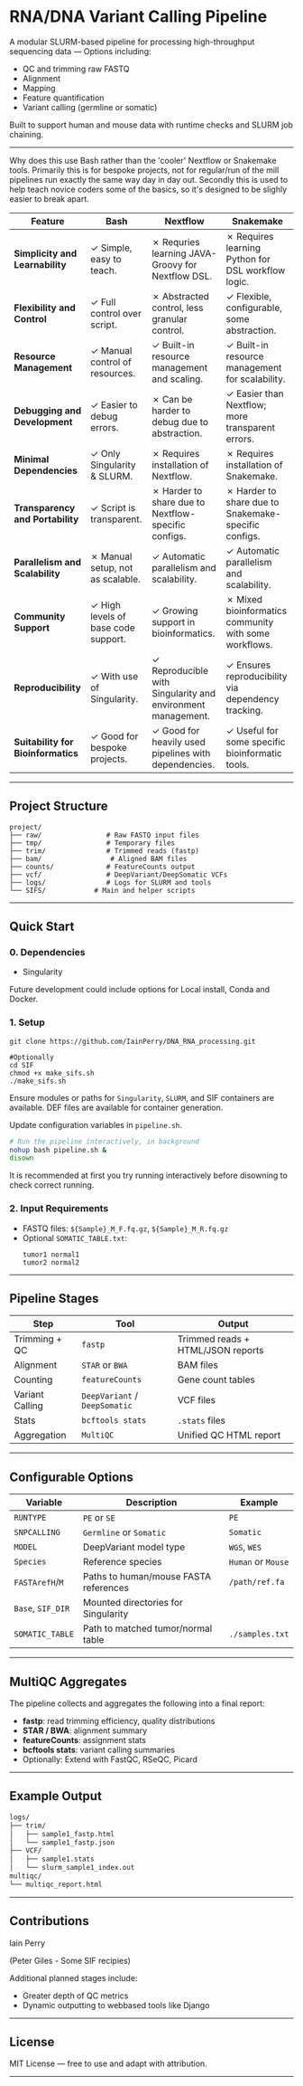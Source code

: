 # RNA/DNA Variant Calling Pipeline

A modular SLURM-based pipeline for processing high-throughput sequencing data — Options including:
-  QC and trimming raw FASTQ
-  Alignment
-  Mapping
-  Feature quantification
-  Variant calling (germline or somatic)

Built to support human and mouse data with runtime checks and SLURM job chaining.

---
Why does this use Bash rather than the 'cooler' Nextflow or Snakemake tools.
Primarily this is for bespoke projects, not for regular/run of the mill pipelines run exactly the same way day in day out.
Secondly this is used to help teach novice coders some of the basics, so it's designed to be slighly easier to break apart.

| **Feature**                   | **Bash**                                              | **Nextflow**                                           | **Snakemake**                                           |
|-------------------------------|------------------------------------------------------|------------------------------------------------------|-------------------------------------------------------|
| **Simplicity and Learnability** | ✓ Simple, easy to teach. | ✗ Requries learning JAVA-Groovy for Nextflow DSL.         | ✗ Requires learning Python for DSL workflow logic.   |
| **Flexibility and Control**    | ✓ Full control over script.    | ✗ Abstracted control, less granular control.          | ✓ Flexible, configurable, some abstraction. |
| **Resource Management**        | ✓ Manual control of resources.          | ✓ Built-in resource management and scaling.   | ✓ Built-in resource management for scalability.        |
| **Debugging and Development**  | ✓ Easier to debug errors.      | ✗ Can be harder to debug due to abstraction.          | ✓ Easier than Nextflow; more transparent errors.       |
| **Minimal Dependencies**       | ✓ Only Singularity & SLURM.       | ✗ Requires installation of Nextflow.                | ✗ Requires installation of Snakemake.    |
| **Transparency and Portability** | ✓ Script is transparent.        | ✗ Harder to share due to Nextflow-specific configs. | ✗ Harder to share due to Snakemake-specific configs.     |
| **Parallelism and Scalability** | ✗ Manual setup, not as scalable. | ✓ Automatic parallelism and scalability.            | ✓ Automatic parallelism and scalability.               |
| **Community Support**          | ✓ High levels of base code support. | ✓ Growing support in bioinformatics.              | ✗ Mixed bioinformatics community with some workflows. |
| **Reproducibility**            | ✓ With use of Singularity.        | ✓ Reproducible with Singularity and environment management. | ✓ Ensures reproducibility via dependency tracking.    |
| **Suitability for Bioinformatics** | ✓ Good for bespoke projects.  | ✓ Good for heavily used pipelines with dependencies. | ✓ Useful for some specific bioinformatic tools. |


---

## Project Structure

```
project/
├── raw/                # Raw FASTQ input files
├── tmp/                # Temporary files
├── trim/               # Trimmed reads (fastp)
├── bam/                 # Aligned BAM files
├── counts/             # FeatureCounts output
├── vcf/                # DeepVariant/DeepSomatic VCFs
├── logs/               # Logs for SLURM and tools
└── SIFS/            # Main and helper scripts
```

---

## Quick Start

### 0. Dependencies

- Singularity

Future development could include options for Local install, Conda and Docker.

### 1. Setup

```
git clone https://github.com/IainPerry/DNA_RNA_processing.git

#Optionally
cd SIF
chmod +x make_sifs.sh
./make_sifs.sh

```

Ensure modules or paths for `Singularity`, `SLURM`, and SIF containers are available.
DEF files are available for container generation.

Update configuration variables in `pipeline.sh`.

```bash
# Run the pipeline interactively, in background
nohup bash pipeline.sh &
disown
```
It is recommended at first you try running interactively before disowning to check correct running.

### 2. Input Requirements

- FASTQ files: `${Sample}_M_F.fq.gz`, `${Sample}_M_R.fq.gz`
- Optional `SOMATIC_TABLE.txt`:
  ```
  tumor1 normal1
  tumor2 normal2
  ```

---

## Pipeline Stages

| Step            | Tool                          | Output                            |
| --------------- | ----------------------------- | --------------------------------- |
| Trimming + QC   | `fastp`                       | Trimmed reads + HTML/JSON reports |
| Alignment       | `STAR` or `BWA`               | BAM files                         |
| Counting        | `featureCounts`               | Gene count tables                 |
| Variant Calling | `DeepVariant` / `DeepSomatic` | VCF files                         |
| Stats           | `bcftools stats`              | `.stats` files                    |
| Aggregation     | `MultiQC`                     | Unified QC HTML report            |

---

## Configurable Options

| Variable          | Description                           | Example            |
| ----------------- | ------------------------------------- | ------------------ |
| `RUNTYPE`         | `PE` or `SE`                          | `PE`               |
| `SNPCALLING`      | `Germline` or `Somatic`               | `Somatic`          |
| `MODEL`           | DeepVariant model type                | `WGS`, `WES`       |
| `Species`         | Reference species                     | `Human` or `Mouse` |
| `FASTArefH`/`M`   | Paths to human/mouse FASTA references | `/path/ref.fa`     |
| `Base`, `SIF_DIR` | Mounted directories for Singularity   |                    |
| `SOMATIC_TABLE`   | Path to matched tumor/normal table    | `./samples.txt`    |

---

## MultiQC Aggregates

The pipeline collects and aggregates the following into a final report:

- **fastp**: read trimming efficiency, quality distributions
- **STAR / BWA**: alignment summary
- **featureCounts**: assignment stats
- **bcftools stats**: variant calling summaries
- Optionally: Extend with FastQC, RSeQC, Picard

---

## Example Output

```bash
logs/
├── trim/
│   ├── sample1_fastp.html
│   └── sample1_fastp.json
├── VCF/
│   ├── sample1.stats
│   └── slurm_sample1_index.out
multiqc/
└── multiqc_report.html
```

---

## Contributions

Iain Perry

(Peter Giles - Some SIF recipies)

Additional planned stages include:
- Greater depth of QC metrics
- Dynamic outputting to webbased tools like Django

---

## License

MIT License — free to use and adapt with attribution.

---


